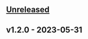 <a name="unreleased"></a>
## [Unreleased]


<a name="v1.2.0"></a>
## v1.2.0 - 2023-05-31

[Unreleased]: https://github.com/ohmrun/stx_schema/compare/v1.2.0...HEAD
